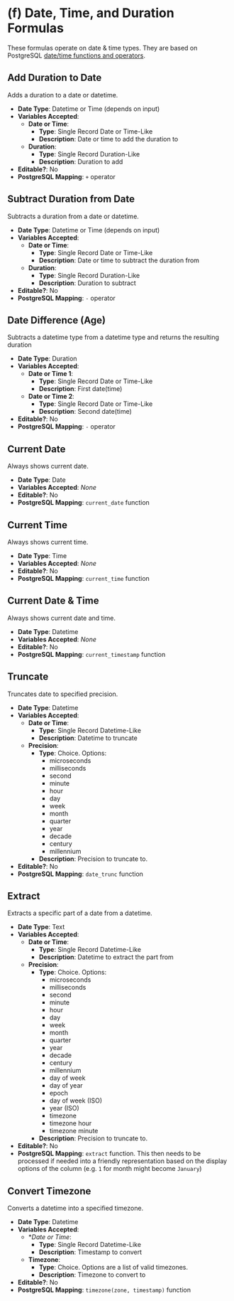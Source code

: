 # (f) Date, Time, and Duration Formulas

These formulas operate on date & time types. They are based on PostgreSQL [date/time functions and operators](https://www.postgresql.org/docs/9.1/functions-datetime.html).

## Add Duration to Date
Adds a duration to a date or datetime.

- **Date Type**: Datetime or Time (depends on input) 
- **Variables Accepted**:
    - **Date or Time**:
        - **Type**: Single Record Date or Time-Like
        - **Description**: Date or time to add the duration to
    - **Duration**:
        - **Type**: Single Record Duration-Like
        - **Description**: Duration to add
- **Editable?**: No
- **PostgreSQL Mapping**: `+` operator 

## Subtract Duration from Date
Subtracts a duration from a date or datetime.

- **Date Type**: Datetime or Time (depends on input)
- **Variables Accepted**:
    - **Date or Time**:
        - **Type**: Single Record Date or Time-Like
        - **Description**: Date or time to subtract the duration from
    - **Duration**:
        - **Type**: Single Record Duration-Like
        - **Description**: Duration to subtract
- **Editable?**: No
- **PostgreSQL Mapping**: `-` operator 

## Date Difference (Age)
Subtracts a datetime type from a datetime type and returns the resulting duration

- **Date Type**: Duration 
- **Variables Accepted**:
    - **Date or Time 1**:
        - **Type**: Single Record Date or Time-Like
        - **Description**: First date(time)
    - **Date or Time 2**:
        - **Type**: Single Record Date or Time-Like
        - **Description**: Second date(time)
- **Editable?**: No
- **PostgreSQL Mapping**: `-` operator 

## Current Date
Always shows current date.

- **Date Type**: Date 
- **Variables Accepted**: *None*
- **Editable?**: No
- **PostgreSQL Mapping**: `current_date` function

## Current Time
Always shows current time.

- **Date Type**: Time 
- **Variables Accepted**: *None*
- **Editable?**: No
- **PostgreSQL Mapping**: `current_time` function

## Current Date & Time
Always shows current date and time.

- **Date Type**: Datetime 
- **Variables Accepted**: *None*
- **Editable?**: No
- **PostgreSQL Mapping**: `current_timestamp` function

## Truncate
Truncates date to specified precision.

- **Date Type**: Datetime 
- **Variables Accepted**:
    - **Date or Time**:
        - **Type**: Single Record Datetime-Like
        - **Description**: Datetime to truncate
    - **Precision**:
        - **Type**: Choice. Options:
            - microseconds
            - milliseconds
            - second
            - minute
            - hour
            - day
            - week
            - month
            - quarter
            - year
            - decade
            - century
            - millennium
        - **Description**: Precision to truncate to.
- **Editable?**: No
- **PostgreSQL Mapping**: `date_trunc` function 

## Extract
Extracts a specific part of a date from a datetime.

- **Date Type**: Text 
- **Variables Accepted**:
    - **Date or Time**:
        - **Type**: Single Record Datetime-Like
        - **Description**: Datetime to extract the part from
    - **Precision**:
        - **Type**: Choice. Options:
            - microseconds
            - milliseconds
            - second
            - minute
            - hour
            - day
            - week
            - month
            - quarter
            - year
            - decade
            - century
            - millennium
            - day of week
            - day of year
            - epoch
            - day of week (ISO)
            - year (ISO)
            - timezone
            - timezone hour
            - timezone minute
        - **Description**: Precision to truncate to.
- **Editable?**: No
- **PostgreSQL Mapping**: `extract` function. This then needs to be processed if needed into a friendly representation based on the display options of the column (e.g. `1` for month might become `January`)

## Convert Timezone
Converts a datetime into a specified timezone.

- **Date Type**: Datetime 
- **Variables Accepted**:
    - **Date or Time*:
        - **Type**: Single Record Datetime-Like
        - **Description**: Timestamp to convert
    - **Timezone**:
        - **Type**: Choice. Options are a list of valid timezones.
        - **Description**: Timezone to convert to
- **Editable?**: No
- **PostgreSQL Mapping**: `timezone(zone, timestamp)` function 
